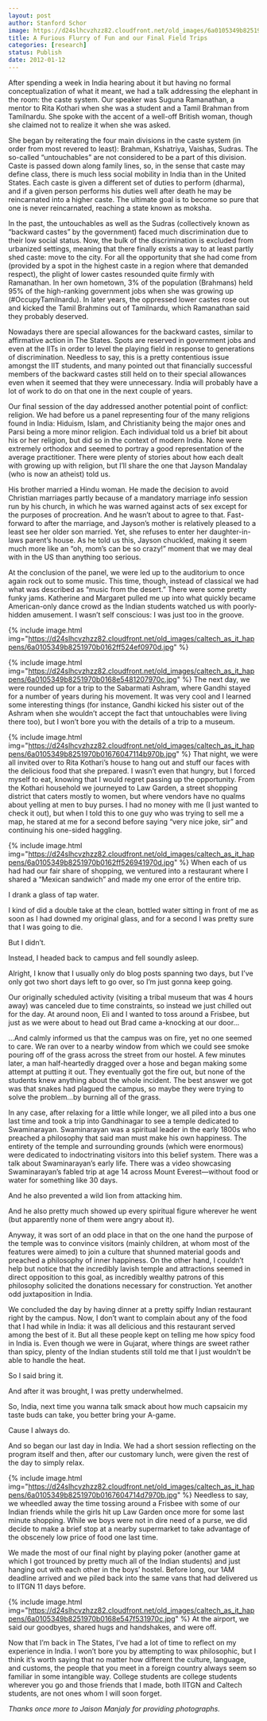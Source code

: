 ```yaml
---
layout: post
author: Stanford Schor
image: https://d24slhcvzhzz82.cloudfront.net/old_images/6a0105349b8251970b016760476cdc970b.jpg
title: A Furious Flurry of Fun and our Final Field Trips 
categories: [research]
status: Publish
date: 2012-01-12
---
```



After spending a week in India hearing about it but having no formal conceptualization of what it meant, we had a talk addressing the elephant in the room: the caste system. Our speaker was Suguna Ramanathan, a mentor to Rita Kothari when she was a student and a Tamil Brahman from Tamilnardu. She spoke with the accent of a well-off British woman, though she claimed not to realize it when she was asked.

She began by reiterating the four main divisions in the caste system (in order from most revered to least): Brahman, Kshatriya, Vaishas, Sudras. The so-called “untouchables” are not considered to be a part of this division.  Caste is passed down along family lines, so, in the sense that caste may define class, there is much less social mobility in India than in the United States. Each caste is given a different set of duties to perform (dharma), and if a given person performs his duties well after death he may be reincarnated into a higher caste. The ultimate goal is to become so pure that one is never reincarnated, reaching a state known as moksha.

In the past, the untouchables as well as the Sudras (collectively known as “backward castes” by the government) faced much discrimination due to their low social status. Now, the bulk of the discrimination is excluded from urbanized settings, meaning that there finally exists a way to at least partly shed caste: move to the city. For all the opportunity that she had come from (provided by a spot in the highest caste in a region where that demanded respect), the plight of lower castes resounded quite firmly with Ramanathan. In her own hometown, 3% of the population (Brahmans) held 95% of the high-ranking government jobs when she was growing up (#OccupyTamilnardu). In later years, the oppressed lower castes rose out and kicked the Tamil Brahmins out of Tamilnardu, which Ramanathan said they probably deserved.

Nowadays there are special allowances for the backward castes, similar to affirmative action in The States. Spots are reserved in government jobs and even at the IITs in order to level the playing field in response to generations of discrimination. Needless to say, this is a pretty contentious issue amongst the IIT students, and many pointed out that financially successful members of the backward castes still held on to their special allowances even when it seemed that they were unnecessary. India will probably have a lot of work to do on that one in the next couple of years.

Our final session of the day addressed another potential point of conflict: religion. We had before us a panel representing four of the many religions found in India: Hiduism, Islam, and Christianity being the major ones and Parsi being a more minor religion. Each individual told us a brief bit about his or her religion, but did so in the context of modern India. None were extremely orthodox and seemed to portray a good representation of the average practitioner. There were plenty of stories about how each dealt with growing up with religion, but I’ll share the one that Jayson Mandalay (who is now an atheist) told us.

His brother married a Hindu woman. He made the decision to avoid Christian marriages partly because of a mandatory marriage info session run by his church, in which he was warned against acts of sex except for the purposes of procreation. And he wasn’t about to agree to that. Fast-forward to after the marriage, and Jayson’s mother is relatively pleased to a least see her older son married. Yet, she refuses to enter her daughter-in-laws parent’s house. As he told us this, Jayson chuckled, making it seem much more like an “oh, mom’s can be so crazy!” moment that we may deal with in the US than anything too serious.

At the conclusion of the panel, we were led up to the auditorium to once again rock out to some music. This time, though, instead of classical we had what was described as “music from the desert.” There were some pretty funky jams. Katherine and Margaret pulled me up into what quickly became American-only dance crowd as the Indian students watched us with poorly-hidden amusement. I wasn’t self conscious: I was just too in the groove.


{% include image.html img="https://d24slhcvzhzz82.cloudfront.net/old_images/caltech_as_it_happens/6a0105349b8251970b0162ff524ef0970d.jpg" %}


{% include image.html img="https://d24slhcvzhzz82.cloudfront.net/old_images/caltech_as_it_happens/6a0105349b8251970b0168e5481207970c.jpg" %}
The next day, we were rounded up for a trip to the Sabarmati Ashram, where Gandhi stayed for a number of years during his movement. It was very cool and I learned some interesting things (for instance, Gandhi kicked his sister out of the Ashram when she wouldn’t accept the fact that untouchables were living there too), but I won’t bore you with the details of a trip to a museum.


{% include image.html img="https://d24slhcvzhzz82.cloudfront.net/old_images/caltech_as_it_happens/6a0105349b8251970b01676047114b970b.jpg" %}
That night, we were all invited over to Rita Kothari’s house to hang out and stuff our faces with the delicious food that she prepared. I wasn’t even that hungry, but I forced myself to eat, knowing that I would regret passing up the opportunity. From the Kothari household we journeyed to Law Garden, a street shopping district that caters mostly to women, but where vendors have no qualms about yelling at men to buy purses. I had no money with me (I just wanted to check it out), but when I told this to one guy who was trying to sell me a map, he stared at me for a second before saying “very nice joke, sir” and continuing his one-sided haggling.


{% include image.html img="https://d24slhcvzhzz82.cloudfront.net/old_images/caltech_as_it_happens/6a0105349b8251970b0162ff526941970d.jpg" %}
When each of us had had our fair share of shopping, we ventured into a restaurant where I shared a “Mexican sandwich” and made my one error of the entire trip.

I drank a glass of tap water.

I kind of did a double take at the clean, bottled water sitting in front of me as soon as I had downed my original glass, and for a second I was pretty sure that I was going to die.

But I didn’t.

Instead, I headed back to campus and fell soundly asleep.

Alright, I know that I usually only do blog posts spanning two days, but I’ve only got two short days left to go over, so I’m just gonna keep going.

Our originally scheduled activity (visiting a tribal museum that was 4 hours away) was canceled due to time constraints, so instead we just chilled out for the day. At around noon, Eli and I wanted to toss around a Frisbee, but just as we were about to head out Brad came a-knocking at our door…

…And calmly informed us that the campus was on fire, yet no one seemed to care. We ran over to a nearby window from which we could see smoke pouring off of the grass across the street from our hostel. A few minutes later, a man half-heartedly dragged over a hose and began making some attempt at putting it out. They eventually got the fire out, but none of the students knew anything about the whole incident. The best answer we got was that snakes had plagued the campus, so maybe they were trying to solve the problem…by burning all of the grass.

In any case, after relaxing for a little while longer, we all piled into a bus one last time and took a trip into Gandhinagar to see a temple dedicated to Swaminarayan. Swaminarayan was a spiritual leader in the early 1800s who preached a philosophy that said man must make his own happiness. The entirety of the temple and surrounding grounds (which were enormous) were dedicated to indoctrinating visitors into this belief system. There was a talk about Swaminarayan’s early life. There was a video showcasing Swaminarayan’s fabled trip at age 14 across Mount Everest—without food or water for something like 30 days.

And he also prevented a wild lion from attacking him.

And he also pretty much showed up every spiritual figure wherever he went (but apparently none of them were angry about it).

Anyway, it was sort of an odd place in that on the one hand the purpose of the temple was to convince visitors (mainly children, at whom most of the features were aimed) to join a culture that shunned material goods and preached a philosophy of inner happiness. On the other hand, I couldn’t help but notice that the incredibly lavish temple and attractions seemed in direct opposition to this goal, as incredibly wealthy patrons of this philosophy solicited the donations necessary for construction. Yet another odd juxtaposition in India.

We concluded the day by having dinner at a pretty spiffy Indian restaurant right by the campus. Now, I don’t want to complain about any of the food that I had while in India: it was all delicious and this restaurant served among the best of it. But all these people kept on telling me how spicy food in India is. Even though we were in Gujarat, where things are sweet rather than spicy, plenty of the Indian students still told me that I just wouldn’t be able to handle the heat.

So I said bring it.

And after it was brought, I was pretty underwhelmed.

So, India, next time you wanna talk smack about how much capsaicin my taste buds can take, you better bring your A-game.

Cause I always do.

And so began our last day in India. We had a short session reflecting on the program itself and then, after our customary lunch, were given the rest of the day to simply relax.


{% include image.html img="https://d24slhcvzhzz82.cloudfront.net/old_images/caltech_as_it_happens/6a0105349b8251970b0167604714d7970b.jpg" %}
Needless to say, we wheedled away the time tossing around a Frisbee with some of our Indian friends while the girls hit up Law Garden once more for some last minute shopping. While we boys were not in dire need of a purse, we did decide to make a brief stop at a nearby supermarket to take advantage of the obscenely low price of food one last time.

We made the most of our final night by playing poker (another game at which I got trounced by pretty much all of the Indian students) and just hanging out with each other in the boys’ hostel. Before long, our 1AM deadline arrived and we piled back into the same vans that had delivered us to IITGN 11 days before.


{% include image.html img="https://d24slhcvzhzz82.cloudfront.net/old_images/caltech_as_it_happens/6a0105349b8251970b0168e547f531970c.jpg" %}
At the airport, we said our goodbyes, shared hugs and handshakes, and were off.

Now that I’m back in The States, I’ve had a lot of time to reflect on my experience in India. I won’t bore you by attempting to wax philosophic, but I think it’s worth saying that no matter how different the culture, language, and customs, the people that you meet in a foreign country always seem so familiar in some intangible way. College students are college students wherever you go and those friends that I made, both IITGN and Caltech students, are not ones whom I will soon forget.

 *Thanks once more to Jaison Manjaly for providing photographs.*

